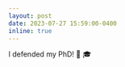 ```yaml
---
layout: post
date: 2023-07-27 15:59:00-0400
inline: true
---
```


I defended my PhD! :tada: :mortar_board:



